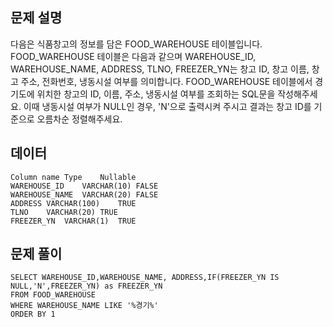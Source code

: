 ## 문제 설명

다음은 식품창고의 정보를 담은 FOOD_WAREHOUSE 테이블입니다. FOOD_WAREHOUSE 테이블은 다음과 같으며 WAREHOUSE_ID, WAREHOUSE_NAME, ADDRESS, TLNO, FREEZER_YN는 창고 ID, 창고 이름, 창고 주소, 전화번호, 냉동시설 여부를 의미합니다.
FOOD_WAREHOUSE 테이블에서 경기도에 위치한 창고의 ID, 이름, 주소, 냉동시설 여부를 조회하는 SQL문을 작성해주세요. 이때 냉동시설 여부가 NULL인 경우, 'N'으로 출력시켜 주시고 결과는 창고 ID를 기준으로 오름차순 정렬해주세요.

## 데이터

```
Column name	Type	Nullable
WAREHOUSE_ID	VARCHAR(10)	FALSE
WAREHOUSE_NAME	VARCHAR(20)	FALSE
ADDRESS	VARCHAR(100)	TRUE
TLNO	VARCHAR(20)	TRUE
FREEZER_YN	VARCHAR(1)	TRUE
```

## 문제 풀이

```
SELECT WAREHOUSE_ID,WAREHOUSE_NAME, ADDRESS,IF(FREEZER_YN IS NULL,'N',FREEZER_YN) as FREEZER_YN
FROM FOOD_WAREHOUSE
WHERE WAREHOUSE_NAME LIKE '%경기%'
ORDER BY 1
```
